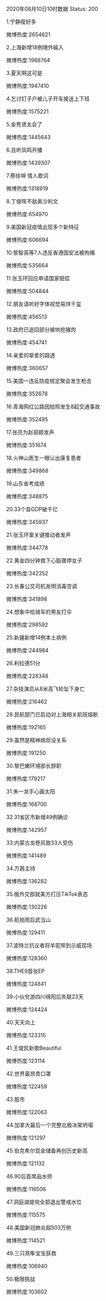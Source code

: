 2020年08月10日10时数据
Status: 200

1.宁静瘦好多

微博热度:2654621

2.上海新增18例境外输入

微博热度:1988764

3.夏天啊这可是

微博热度:1947410

4.乞讨钉子户被儿子开车接送上下班

微博热度:1575221

5.金秀贤太会了

微博热度:1445643

6.且听凤鸣开播

微博热度:1439307

7.蔡徐坤 情人歌词

微博热度:1318919

8.丁俊晖不敌奥沙利文

微博热度:654970

9.美国新冠疫情出现多个新特征

微博热度:606694

10.黎智英等7人违反香港国安法被拘捕

微博热度:535664

11.张玉环回应申请国家赔偿

微博热度:504844

12.朋友请听好字体视觉易烊千玺

微博热度:456513

13.政府已追回部分被哄抢猪肉

微博热度:454741

14.亲爱的挚爱的路透

微博热度:360657

15.美国一违反防疫规定聚会发生枪击

微博热度:352678

16.青海网红公路因拍照发生8起交通事故

微博热度:352495

17.张亮为赵丽颖发声

微博热度:351674

18.火神山医生一眼认出康复患者

微博热度:349868

19.山东省考成绩

微博热度:348875

20.33个县GDP破千亿

微博热度:345937

21.张玉环案关键推动者发声

微博热度:344778

22.黄金四分钟救下心脏骤停女子

微博热度:342352

23.长春公交司机发明消毒空调

微博热度:341898

24.想象中给骑车的男友打伞

微博热度:298592

25.新疆新增14例本土病例

微博热度:244984

26.利拉德51分

微博热度:228348

27.杂技演员从8米高飞轮坠下身亡

微博热度:216462

28.民航部门已启动对上海相关航班熔断

微博热度:192165

29.虽然是精神病但没关系

微博热度:191250

30.黎巴嫩环境部长辞职

微博热度:179217

31.朱一龙手心画太阳

微博热度:168700

32.31省区市新增49例确诊

微博热度:142957

33.内蒙古龙卷风致33人受伤

微博热度:141489

34.万茜主持

微博热度:136282

35.俄外交部就美方打压TikTok表态

微博热度:130226

36.航拍雨后武当山

微博热度:129411

37.波特兰抗议者将羊驼带到示威现场

微博热度:128360

38.THE9首张EP

微博热度:124841

39.小伙穷游四川绵阳后失联23天

微博热度:124424

40.天天向上

微博热度:123315

41.王俊凯新歌Beautiful

微博热度:123114

42.世界最昂贵口罩

微博热度:122459

43.股市

微博热度:122063

44.加拿大最后一个完整北极冰架坍塌

微博热度:121297

45.伯克希尔现金储备再创历史新高

微博热度:121132

46.90后首席品水师

微博热度:116506

47.洞庭湖堤垸全部退出警戒水位

微博热度:115575

48.美国新冠肺炎超503万例

微博热度:114521

49.三只燕隼宝宝获救

微博热度:106940

50.极限挑战

微博热度:103602

